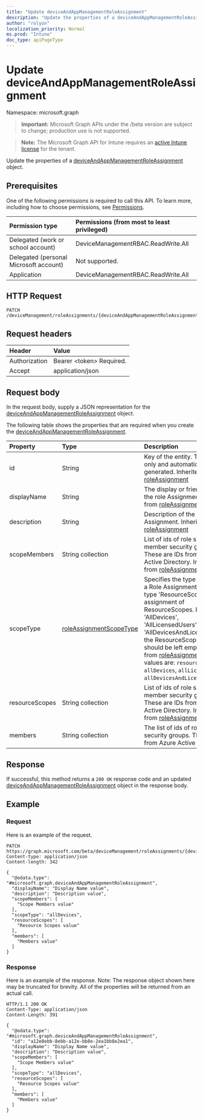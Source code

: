 ```yaml
---
title: "Update deviceAndAppManagementRoleAssignment"
description: "Update the properties of a deviceAndAppManagementRoleAssignment object."
author: "rolyon"
localization_priority: Normal
ms.prod: "Intune"
doc_type: apiPageType
---
```


# Update deviceAndAppManagementRoleAssignment

Namespace: microsoft.graph

> **Important:** Microsoft Graph APIs under the /beta version are subject to change; production use is not supported.

> **Note:** The Microsoft Graph API for Intune requires an [active Intune license](https://go.microsoft.com/fwlink/?linkid=839381) for the tenant.

Update the properties of a [deviceAndAppManagementRoleAssignment](../resources/intune-rbac-deviceandappmanagementroleassignment.md) object.

## Prerequisites
One of the following permissions is required to call this API. To learn more, including how to choose permissions, see [Permissions](/graph/permissions-reference).

|Permission type|Permissions (from most to least privileged)|
|:---|:---|
|Delegated (work or school account)|DeviceManagementRBAC.ReadWrite.All|
|Delegated (personal Microsoft account)|Not supported.|
|Application|DeviceManagementRBAC.ReadWrite.All|

## HTTP Request
<!-- {
  "blockType": "ignored"
}
-->
``` http
PATCH /deviceManagement/roleAssignments/{deviceAndAppManagementRoleAssignmentId}
```

## Request headers
|Header|Value|
|:---|:---|
|Authorization|Bearer &lt;token&gt; Required.|
|Accept|application/json|

## Request body
In the request body, supply a JSON representation for the [deviceAndAppManagementRoleAssignment](../resources/intune-rbac-deviceandappmanagementroleassignment.md) object.

The following table shows the properties that are required when you create the [deviceAndAppManagementRoleAssignment](../resources/intune-rbac-deviceandappmanagementroleassignment.md).

|Property|Type|Description|
|:---|:---|:---|
|id|String|Key of the entity. This is read-only and automatically generated. Inherited from [roleAssignment](../resources/intune-rbac-roleassignment.md)|
|displayName|String|The display or friendly name of the role Assignment. Inherited from [roleAssignment](../resources/intune-rbac-roleassignment.md)|
|description|String|Description of the Role Assignment. Inherited from [roleAssignment](../resources/intune-rbac-roleassignment.md)|
|scopeMembers|String collection|List of ids of role scope member security groups.  These are IDs from Azure Active Directory. Inherited from [roleAssignment](../resources/intune-rbac-roleassignment.md)|
|scopeType|[roleAssignmentScopeType](../resources/intune-rbac-roleassignmentscopetype.md)|Specifies the type of scope for a Role Assignment. Default type 'ResourceScope' allows assignment of ResourceScopes. For 'AllDevices', 'AllLicensedUsers', and 'AllDevicesAndLicensedUsers', the ResourceScopes property should be left empty. Inherited from [roleAssignment](../resources/intune-rbac-roleassignment.md). Possible values are: `resourceScope`, `allDevices`, `allLicensedUsers`, `allDevicesAndLicensedUsers`.|
|resourceScopes|String collection|List of ids of role scope member security groups.  These are IDs from Azure Active Directory. Inherited from [roleAssignment](../resources/intune-rbac-roleassignment.md)|
|members|String collection|The list of ids of role member security groups. These are IDs from Azure Active Directory.|



## Response
If successful, this method returns a `200 OK` response code and an updated [deviceAndAppManagementRoleAssignment](../resources/intune-rbac-deviceandappmanagementroleassignment.md) object in the response body.

## Example

### Request
Here is an example of the request.
``` http
PATCH https://graph.microsoft.com/beta/deviceManagement/roleAssignments/{deviceAndAppManagementRoleAssignmentId}
Content-type: application/json
Content-length: 342

{
  "@odata.type": "#microsoft.graph.deviceAndAppManagementRoleAssignment",
  "displayName": "Display Name value",
  "description": "Description value",
  "scopeMembers": [
    "Scope Members value"
  ],
  "scopeType": "allDevices",
  "resourceScopes": [
    "Resource Scopes value"
  ],
  "members": [
    "Members value"
  ]
}
```

### Response
Here is an example of the response. Note: The response object shown here may be truncated for brevity. All of the properties will be returned from an actual call.
``` http
HTTP/1.1 200 OK
Content-Type: application/json
Content-Length: 391

{
  "@odata.type": "#microsoft.graph.deviceAndAppManagementRoleAssignment",
  "id": "a12e8ebb-8ebb-a12e-bb8e-2ea1bb8e2ea1",
  "displayName": "Display Name value",
  "description": "Description value",
  "scopeMembers": [
    "Scope Members value"
  ],
  "scopeType": "allDevices",
  "resourceScopes": [
    "Resource Scopes value"
  ],
  "members": [
    "Members value"
  ]
}
```





